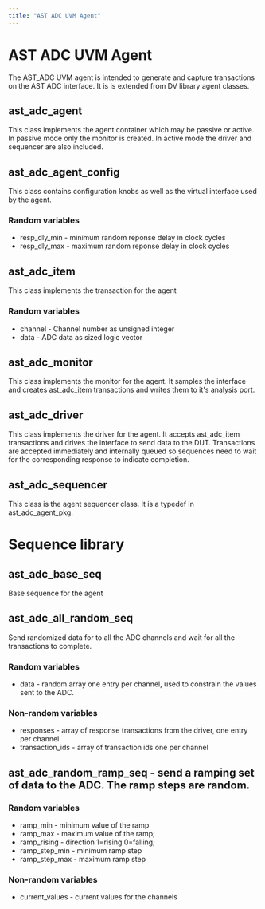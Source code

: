 ```yaml
---
title: "AST ADC UVM Agent"
---
```

# AST ADC UVM Agent
The AST_ADC UVM agent is intended to generate and capture transactions on the AST ADC interface.
It is is extended from DV library agent classes.

## ast_adc_agent
This class implements the agent container which may be passive or active. In passive mode only the monitor is created. In active mode the driver and sequencer are also included.

## ast_adc_agent_config
This class contains configuration knobs as well as the virtual interface used by the agent.
### Random variables
* resp_dly_min - minimum random reponse delay in clock cycles
* resp_dly_max - maximum random reponse delay in clock cycles

## ast_adc_item
This class implements the transaction for the agent
### Random variables
* channel - Channel number as unsigned integer
* data - ADC data as sized logic vector

## ast_adc_monitor
This class implements the monitor for the agent.
It samples the interface and creates ast_adc_item transactions and writes them to it's analysis port.

## ast_adc_driver
This class implements the driver for the agent.
It accepts ast_adc_item transactions and drives the interface to send data to the DUT.
Transactions are accepted immediately and internally queued so sequences need to wait
for the corresponding response to indicate completion.

## ast_adc_sequencer
This class is the agent sequencer class. It is a typedef in ast_adc_agent_pkg.

# Sequence library

## ast_adc_base_seq
Base sequence for the agent

## ast_adc_all_random_seq
Send randomized data for to all the ADC channels and wait for all the transactions to complete.
### Random variables
* data - random array one entry per channel, used to constrain the values sent to the ADC.
### Non-random variables
* responses - array of response transactions from the driver, one entry per channel
* transaction_ids - array of transaction ids one per channel

## ast_adc_random_ramp_seq - send a ramping set of data to the ADC. The ramp steps are random.
### Random variables
* ramp_min - minimum value of the ramp
* ramp_max - maximum value of the ramp;
* ramp_rising - direction 1=rising 0=falling;
* ramp_step_min - minimum ramp step
* ramp_step_max - maximum ramp step
### Non-random variables
* current_values - current values for the channels
